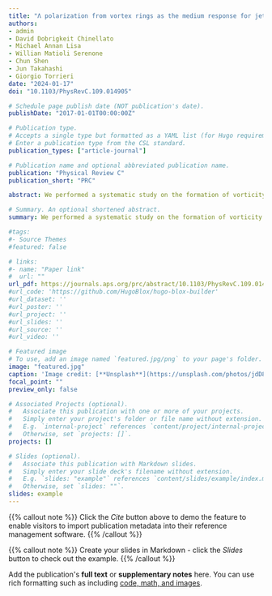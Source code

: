 ```yaml
---
title: "Λ polarization from vortex rings as the medium response for jet thermalization"
authors:
- admin
- David Dobrigkeit Chinellato
- Michael Annan Lisa
- Willian Matioli Serenone
- Chun Shen
- Jun Takahashi
- Giorgio Torrieri 
date: "2024-01-17"
doi: "10.1103/PhysRevC.109.014905"

# Schedule page publish date (NOT publication's date).
publishDate: "2017-01-01T00:00:00Z"

# Publication type.
# Accepts a single type but formatted as a YAML list (for Hugo requirements).
# Enter a publication type from the CSL standard.
publication_types: ["article-journal"]

# Publication name and optional abbreviated publication name.
publication: "Physical Review C"
publication_short: "PRC"

abstract: We performed a systematic study on the formation of vorticity rings as the process for jet thermalization in the medium created in high-energy nuclear collisions. In this work, we expanded our previous analysis to a more realistic framework by considering noncentral events and fluctuations in the initial condition. We simulate the formation and evolution of the flow vortex structure in a relativistic viscous hydrodynamic model and study the sensitivity of the proposed “ring observable” that can be measured experimentally through the polarization of Λ hyperons. We show that this observable is robust with respect to fluctuating initial conditions to capture the jet-induced vortex flow signal and further study its dependence on different model parameters, such as the jet's velocity, position, the fluid's shear viscosity, and the collision centrality. The proposed observable is associated with the formation of vorticity in a quark-gluon plasma, showing that the measurement of particle polarization can be a powerful tool to probe different properties of jet-medium interactions and to understand better the polarization induced by the transverse and longitudinal expansions of the medium.

# Summary. An optional shortened abstract.
summary: We performed a systematic study on the formation of vorticity rings as the process for jet thermalization in the medium created in high-energy nuclear collisions. In this work, we expanded our previous analysis to a more realistic framework by considering noncentral events and fluctuations in the initial condition. We simulate the formation and evolution of the flow vortex structure in a relativistic viscous hydrodynamic model and study the sensitivity of the proposed “ring observable” that can be measured experimentally through the polarization of Λ hyperons. We show that this observable is robust with respect to fluctuating initial conditions to capture the jet-induced vortex flow signal and further study its dependence on different model parameters, such as the jet's velocity, position, the fluid's shear viscosity, and the collision centrality. The proposed observable is associated with the formation of vorticity in a quark-gluon plasma, showing that the measurement of particle polarization can be a powerful tool to probe different properties of jet-medium interactions and to understand better the polarization induced by the transverse and longitudinal expansions of the medium.

#tags:
#- Source Themes
#featured: false

# links:
#- name: "Paper link"
#  url: ""
url_pdf: https://journals.aps.org/prc/abstract/10.1103/PhysRevC.109.014905
#url_code: 'https://github.com/HugoBlox/hugo-blox-builder'
#url_dataset: ''
#url_poster: ''
#url_project: ''
#url_slides: ''
#url_source: ''
#url_video: ''

# Featured image
# To use, add an image named `featured.jpg/png` to your page's folder. 
image: "featured.jpg"
caption: 'Image credit: [**Unsplash**](https://unsplash.com/photos/jdD8gXaTZsc)'
focal_point: ""
preview_only: false

# Associated Projects (optional).
#   Associate this publication with one or more of your projects.
#   Simply enter your project's folder or file name without extension.
#   E.g. `internal-project` references `content/project/internal-project/index.md`.
#   Otherwise, set `projects: []`.
projects: []

# Slides (optional).
#   Associate this publication with Markdown slides.
#   Simply enter your slide deck's filename without extension.
#   E.g. `slides: "example"` references `content/slides/example/index.md`.
#   Otherwise, set `slides: ""`.
slides: example
---
```


{{% callout note %}}
Click the *Cite* button above to demo the feature to enable visitors to import publication metadata into their reference management software.
{{% /callout %}}

{{% callout note %}}
Create your slides in Markdown - click the *Slides* button to check out the example.
{{% /callout %}}

Add the publication's **full text** or **supplementary notes** here. You can use rich formatting such as including [code, math, and images](https://docs.hugoblox.com/content/writing-markdown-latex/).
